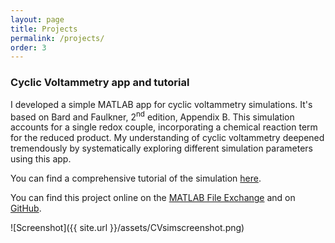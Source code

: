```yaml
---
layout: page
title: Projects
permalink: /projects/
order: 3
---
```


### Cyclic Voltammetry app and tutorial

I developed a simple MATLAB app for cyclic voltammetry simulations. It's based
on Bard and Faulkner, 2<sup>nd</sup> edition, Appendix B.
This simulation accounts for a single redox couple, incorporating a
chemical reaction term for the reduced product.
My understanding of cyclic voltammetry deepened tremendously by systematically
exploring different simulation parameters using this app.

You can find a comprehensive tutorial of the simulation
[here](\cyclic_voltammetry_simulation\index.html).

You can find this project online on the [MATLAB File Exchange](https://www.mathworks.com/matlabcentral/fileexchange/64011-cyclic-voltammetry-simulator)
and on [GitHub](https://github.com/petermattia/Cyclic-Voltammetry-Simulator).

![Screenshot]({{ site.url }}/assets/CVsimscreenshot.png)
